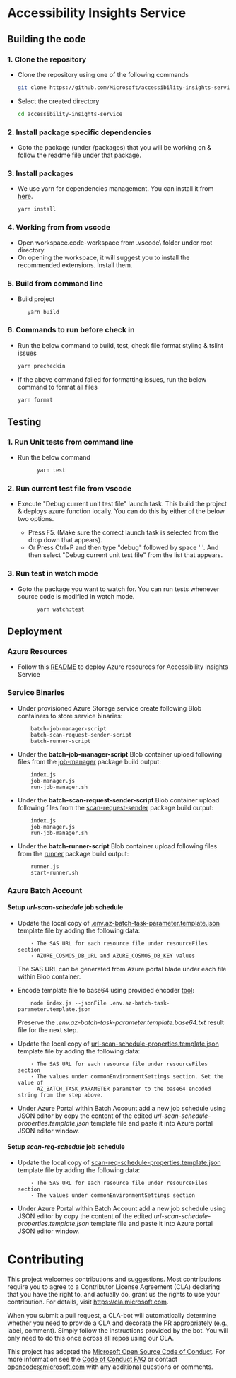 # Accessibility Insights Service

## Building the code

### 1. Clone the repository

-   Clone the repository using one of the following commands
    ```bash
    git clone https://github.com/Microsoft/accessibility-insights-service.git
    ```
-   Select the created directory
    ```bash
    cd accessibility-insights-service
    ```

### 2. Install package specific dependencies

-   Goto the package (under /packages) that you will be working on & follow the readme file under that package.

### 3. Install packages

-   We use yarn for dependencies management. You can install it from [here](https://yarnpkg.com/en/docs/install).
    ```bash
    yarn install
    ```

### 4. Working from from vscode

-   Open workspace.code-workspace from .vscode\ folder under root directory.
-   On opening the workspace, it will suggest you to install the recommended extensions. Install them.

### 5. Build from command line

-   Build project

    ```bash
       yarn build
    ```

### 6. Commands to run before check in

-   Run the below command to build, test, check file format styling & tslint issues
    ```bash
    yarn precheckin
    ```
-   If the above command failed for formatting issues, run the below command to format all files
    ```bash
    yarn format
    ```

## Testing

### 1. Run Unit tests from command line

-   Run the below command
    ```bash
          yarn test
    ```

### 2. Run current test file from vscode

-   Execute "Debug current unit test file" launch task. This build the project & deploys azure function locally.
    You can do this by either of the below two options.

    -   Press F5. (Make sure the correct launch task is selected from the drop down that appears).
    -   Or Press Ctrl+P and then type "debug" followed by space ' '. And then select "Debug current unit test file" from the list that appears.

### 3. Run test in watch mode

-   Goto the package you want to watch for. You can run tests whenever source code is modified in watch mode.

    ```bash
          yarn watch:test
    ```

## Deployment

### Azure Resources

- Follow this [README](https://github.com/Microsoft/accessibility-insights-service/blob/master/packages/resource-deployment/README.md) to deploy Azure resources for Accessibility Insights Service

### Service Binaries

- Under provisioned Azure Storage service create following Blob containers to store service binaries:

    ```
        batch-job-manager-script
        batch-scan-request-sender-script
        batch-runner-script
    ```

- Under the **batch-job-manager-script** Blob container upload following files from the [job-manager](https://github.com/Microsoft/accessibility-insights-service/tree/master/packages/job-manager) package build output:

    ```
        index.js
        job-manager.js
        run-job-manager.sh
    ```

- Under the **batch-scan-request-sender-script** Blob container upload following files from the [scan-request-sender](https://github.com/Microsoft/accessibility-insights-service/tree/master/packages/scan-request-sender) package build output:

    ```
        index.js
        job-manager.js
        run-job-manager.sh
    ```

- Under the **batch-runner-script** Blob container upload following files from the [runner](https://github.com/Microsoft/accessibility-insights-service/tree/master/packages/runner) package build output:

    ```
        runner.js
        start-runner.sh
    ```

### Azure Batch Account
#### Setup _url-scan-schedule_ job schedule
- Update the local copy of [.env.az-batch-task-parameter.template.json](https://github.com/Microsoft/accessibility-insights-service/blob/master/packages/job-manager/config/.env.az-batch-task-parameter.template.json) template file by adding the following data:
    ```
        ⋅ The SAS URL for each resource file under resourceFiles section
        ⋅ AZURE_COSMOS_DB_URL and AZURE_COSMOS_DB_KEY values
    ```
    The SAS URL can be generated from Azure portal blade under each file within Blob container.
- Encode template file to base64 using provided encoder [tool](https://github.com/Microsoft/accessibility-insights-service/tree/master/packages/tools/json-compressor):
    ```
        node index.js --jsonFile .env.az-batch-task-parameter.template.json
    ```
    Preserve the _.env.az-batch-task-parameter.template.base64.txt_ result file for the next step.

- Update the local copy of [url-scan-schedule-properties.template.json](https://github.com/Microsoft/accessibility-insights-service/blob/master/packages/job-manager/config/url-scan-schedule-properties.template.json) template file by adding the following data:
    ```
        ⋅ The SAS URL for each resource file under resourceFiles section
        ⋅ The values under commonEnvironmentSettings section. Set the value of
          AZ_BATCH_TASK_PARAMETER parameter to the base64 encoded string from the step above.
    ```
- Under Azure Portal within Batch Account add a new job schedule using JSON editor by copy the content of the edited _url-scan-schedule-properties.template.json_ template file and paste it into Azure portal JSON editor window.

#### Setup _scan-req-schedule_ job schedule
- Update the local copy of [scan-req-schedule-properties.template.json](https://github.com/Microsoft/accessibility-insights-service/blob/master/packages/job-manager/config/scan-req-schedule-properties.template.json) template file by adding the following data:
    ```
        ⋅ The SAS URL for each resource file under resourceFiles section
        ⋅ The values under commonEnvironmentSettings section
    ```
- Under Azure Portal within Batch Account add a new job schedule using JSON editor by copy the content of the edited _url-scan-schedule-properties.template.json_ template file and paste it into Azure portal JSON editor window.

# Contributing

This project welcomes contributions and suggestions. Most contributions require you to agree to a
Contributor License Agreement (CLA) declaring that you have the right to, and actually do, grant us
the rights to use your contribution. For details, visit https://cla.microsoft.com.

When you submit a pull request, a CLA-bot will automatically determine whether you need to provide
a CLA and decorate the PR appropriately (e.g., label, comment). Simply follow the instructions
provided by the bot. You will only need to do this once across all repos using our CLA.

This project has adopted the [Microsoft Open Source Code of Conduct](https://opensource.microsoft.com/codeofconduct/).
For more information see the [Code of Conduct FAQ](https://opensource.microsoft.com/codeofconduct/faq/) or
contact [opencode@microsoft.com](mailto:opencode@microsoft.com) with any additional questions or comments.
